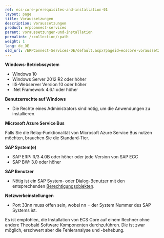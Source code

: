 ```yaml
---
ref: ecs-core-prerequisites-and-installation-01
layout: page
title: Voraussetzungen
description: Voraussetzungen
product: erpconnect-services
parent: voraussetzungen-und-installation
permalink: /:collection/:path
weight: 1
lang: de_DE
old_url: /ERPConnect-Services-DE/default.aspx?pageid=ecscore-voraussetzungen
---
```


**Windows-Betriebssystem** 

- Windows 10
- Windows Server 2012 R2 oder höher
- IIS-Webserver Version 10 oder höher
- .Net Framework 4.6.1 oder höher

**Benutzerrechte auf Windows** 

- Die Rechte eines Administrators sind nötig, um die Anwendungen zu installieren.

**Microsoft Azure Service Bus**

Falls Sie die Relay-Funktionalität von Microsoft Azure Service Bus nutzen möchten, brauchen Sie die Standard-Tier.

**SAP System(e)**

- SAP ERP: R/3 4.0B oder höher oder jede Version von SAP ECC
- SAP BW: 3.0 oder höher

**SAP Benutzer**

- Nötig ist ein SAP System- oder Dialog-Benutzer mit den entsprechenden [Berechtigungsobjekten](https://my.theobald-software.com/index.php?/Knowledgebase/Article/View/7/67/authority-objects).

**Netzwerkeinstellungen**

- Port 33nn muss offen sein, wobei nn = der System Nummer des SAP Systems ist.

Es ist empfohlen, die Installation von ECS Core auf einem Rechner ohne andere Theobald Software Komponenten durchzuführen. 
Die ist zwar möglich, erschwert aber die Fehleranalyse und -behebung.